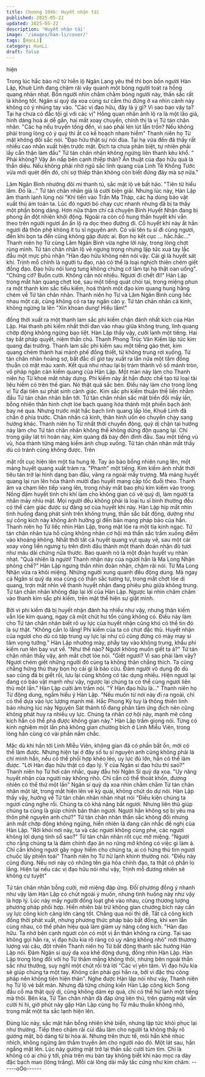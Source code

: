 ```yaml
---
title: Chương 1046: Huyết nhận tái
published: 2025-05-22
updated: 2025-05-22
description: 'Huyết nhận tái'
image: '/images/han-li/cover/'
tags: [HanLi]
category: HanLi
draft: false
---
```


hiện

Trong lúc hắc bào nữ tử hiển lộ Ngân Lang yêu thể thì bọn bốn
người Hàn Lập, Khuê Linh đang chậm rãi vây quanh một bóng
người toát ra hồng quang nhàn nhạt.
Bốn người nhìn chằm chằm bóng người này, thần sắc rất là
không tốt.
Ngân sí quỷ dạ xoa cùng sư cầm thú đứng ở xa nhìn cảnh này
không có ý nhúng tay vào.
"Các vị đạo hữu, đây là ý gì? Vì sao bao vây ta? Tại hạ chưa có
đắc tội gì với các vị" Hồng quan nhân ảnh lộ ra là một lão giả,
hình dáng hoà ái dễ gần, hai mắt xoay chuyển, chính thị là vị Tứ
tán chân nhân.
"Các hạ nếu truyền tống đến, vì sao phải lén lút lẩn trốn? Nếu
không phải trong lòng có ý quỷ thì ắt có kế hoạch nham hiểm"
Thanh niên họ Từ mặt không đổi sắc nói.
"Đạo hữu thật sự nói đùa. Tại hạ vừa đến đã thấy rất nhiều cao
nhân xuất hiện trước mặt. Địch ta chưa phân biệt, tự nhiên phải
lấy cẩn thận làm đầu"
Tứ tán chân nhân không ngừng liên thanh kêu khổ.
" Phải không? Vậy ẩn nấp bên cạnh thiếp thân? Ẩn thuật của đạo
hữu quả là thần diệu. Nếu không phải nhờ ngũ sắc linh quang của
Linh Tê Khổng Tước vừa mới quét đến đó, chỉ sợ thiếp thân
không còn biết đứng đây mà sợ nữa."

Lâm Ngân Bình nhướng đôi mi thanh tú, sắc mặt lộ vẻ bất hảo.
"Tiên tử hiểu lầm. Đó là…"
Tứ tán chân nhân giả lả cười biện giải.
Nhưng lúc này, Hàn Lập âm thanh lạnh lùng nói "Khi tiến vào Trấn
Ma Tháp, các hạ dùng bảo vật xuất thủ ám toán ta. Lúc đó ngươi
bỏ chạy cực nhanh nhưng đã bị ta thấy một phần bóng dáng. Hơn
nữa thậm chí cả chuyện Bính Huyết Nhận đang bị phong ấn đột
nhiên khởi động. Ngoài ra còn cổ hung thần huyết khí vẫn theo
trên người ngươi ẩn ẩn lộ ra dọc theo đường đi. Cỗ huyết khí này
ắt hẳn ngươi đã thôn phệ không ít tu sĩ nguyên anh. Có vài tên tu
sĩ đi cùng ngươi, đến khi bọn ta đến cũng không gặp được ai. Bọn
họ kết cục … hắc.hắc…"
Thanh niên họ Từ cùng Lâm Ngân Bình vừa nghe lời này, trong
lòng chợt rùng mình.
Tứ tán chân nhân lộ vẻ ngưng trọng nhưng lập tức xua tay lắc
đầu một mực phủ nhận
"Hàn đạo hữu không nên nói vậy. Cái gì là huyết sát khí. Trịnh mỗ
chính là người tu đạo, nào có thể là loại nghịch thiên chém giết
đồng đạo. Đạo hữu nói lung tung không chứng cớ làm tại hạ thật
oan uổng".
"Chứng cớ? Buồn cười. Không cần nói nhiều. Ngươi đi chết đi!"
Hàn Lập trong mắt hàn quang chợt loé, sau một tiếng quát chói
tai, trong miệng phun ra một thanh kim sắc tiểu kiếm, hoá thành
một đạo kim quang hung hăng chém về Tứ tán chân nhân.
Thanh niên họ Từ và Lâm Ngân Bình cùng liếc nhau một cái,
cũng không có ra tay ngăn cản y.
Tứ tán chân nhân cả kinh, không ngừng la lên
"Xin khoan dung! Hiểu lầm!"

đồng thời xuất ra một thanh lam sắc phi kiếm chặn đánh nhất kích
của Hàn Lập.
Hai thanh phi kiếm nhất thời đan vào nhau giữa không trung, linh
quang chớp động không ngừng bạo liệt.
Hàn Lập thấy vậy, cười lạnh một tiếng.
Hai tay bắt pháp quyết, niệm thần chú. Thanh Phong Trúc Vân
Kiếm lập tức kim quang đại trướng. Thanh lam sắc phi kiếm sau
một tiếng gào thét, kim quang chém thành hai mảnh phế đồng
thiết, từ không trung rơi xuống.
Tứ tán chân nhân hoảng sợ, bất đắc dĩ giơ tay xuất ra lần nữa
một tấm đồng thuẫn có mặt màu xanh. Kết quả như nhau lại bị
trảm thành vô số mảnh tròn, vô pháp ngăn cản kiếm quang của
Hàn Lập.
Một màn này làm cho Thanh niên họ Từ khoé mắt nhảy dựng. Phi
kiếm này ắt hẳn được chế tạo từ loại tài liệu hiếm có trên thế
gian. Nó thật quá sắc bén. Điều này làm cho trong lòng vị Từ đại
tiên sư phát sinh cảnh giác.
Kim sắc phi kiếm thuận thế liền nhằm đầu Tứ tán chân nhân bắn
tới.
Tứ tán chân nhân sắc mặt biến đổi mấy lần, bỗng nhiên thân hình
chợt lóe bạch quang hóa thành một phiến bạch ảnh bay né qua.
Nhưng trước mặt hắc bạch linh quang lấp lóe, Khuê Linh đã chắn
ở phía trước. Chân nhân cả kinh, thân hình uốn éo chuyển chạy
sang hướng khác.
Thanh niên họ Từ nhất thời chuyển động, quỷ dị chặn tại hướng
này làm cho Tứ tán chân nhân không thể không dừng độn quang
lại.
Chỉ trong giây lát trì hoãn này, kim quang đã bay đến đỉnh đầu.
Sau một tiếng vù vù, hóa thành từng mảng kiếm ảnh chụp xuống.
Tứ tán chân nhân mắt thấy dù có tránh cũng không được. Trên

mặt rốt cục hiện lên một tia hung lệ. Tay áo bào bỗng nhiên rung
lên, một mảng huyết quang xuất trảm ra.
"Phanh" một tiếng. Kim kiếm ảnh nhất thời tiêu tán trở lại hình
dạng ban đầu, văng ra ngoài mấy trượng. Mà mảng huyết quang
lại run lên hóa thành mười đạo huyết mang cấp tốc đuổi theo.
Thanh âm va chạm liên tiếp vang lên, trong nháy mắt bao phủ kim
kiếm vào trong. Nồng đậm huyết tinh chi khí làm cho không gian
có vẻ quỷ dị, làm người ta nhăn mày nhíu mặt.
Mọi người đều không phải là loại tu sĩ bình thường đều có thể
cảm giác được sự đáng sợ của huyết khí này.
Hàn Lập híp mắt nhìn tình huống đang phát sinh trên không trung,
thần sắc bất động, dường như sự công kích này không ảnh
hưởng gì đến bản mạng pháp bảo của hắn.
Thanh niên họ Từ liếc nhìn Hàn Lập, trong mặt lóe ra một tia kinh
ngạc.
Tứ tán chân nhân tựa hồ cũng không nhân cơ hội mà thần sắc
trầm xuống điểm vào khoảng không. Nhất thời tất cả huyết quang
vụt quay về, sau một cái xoay vòng liền ngưng tụ trên đỉnh đầu
thành một thanh đoản nhận đỏ tươi như máu dài chừng nửa
thước. Bao quanh nó là một đoàn huyết vụ nhàn nhạt.
"Quả nhiên là ngươi! Thanh nhận này của ngươi hẳn là Ma Long
Nhận phỏng chế?"
Hàn Lập ngưng thần nhìn đoản nhận, chậm rãi nói.
Từ Ma Long Nhận vừa ra khỏi miệng. Những người xung quanh
đều động dung. Mà ngay cả Ngân sí quỷ dạ xoa cũng có thần sắc
tương tự, trong mắt chợt lóe dị quang, trợn mắt nhìn về thanh
huyết nhận đang phiêu phù giữa không trung.
Tứ tán chân nhân không đáp lại lời của Hàn Lập. Ngược lại nhìn
chăm chăm vào thanh kim sắc phi kiếm, trên mặt thể hiện sự giật
mình.

Bởi vì phi kiếm đã bị huyết nhận đánh hạ nhiều như vậy, nhưng
thân kiếm vẫn lóe kim quang, ngay cả một chút hư tổn cũng
không có. Điều này làm cho Tứ tán chân nhân biết rõ uy lực của
huyết nhận cũng khó có thể tin đó là sự thật.
"Không cần lo lắng! Phi kiếm của ta có chút đặc thù. Huyết nhận
của ngươi cho dù có tập trung uy lực lại như cũ cũng đừng có
mảy may si tâm vọng tưởng."
Hàn Lập nhướng mày, phẩy tay vào không trung, khẩu phi kiếm
run lên bay vụt về.
"Như thế nào? Ngươi không muốn giết ta à?"
Tứ tán chân nhân thấy vậy, ánh mắt chợt lóe nói.
"Giết ngươi? Vì sao phải làm vậy? Ngươi chém giết những người
đó cùng ta không thân chẳng thích. Ta cũng chẳng hứng thú thay
bọn họ cái gì là báo cừu. Đám người vô dụng đó dù sao cũng đã
bị giết rồi, lưu lại cũng không có tác dụng nhiều. Hiện ngươi lại
đang có bảo vật mạnh như vậy, ngược lại chúng ta có thể cùng
ngươi liên thủ một lần."
Hàn Lập cười âm trầm nói.
"Ý Hàn đạo hữu là…"
Thanh niên họ Từ động dung, ngầm hiểu ý Hàn Lập.
"Nếu muốn từ nơi này đi ra ngoài, chỉ có thể dựa vào lực lượng
mạnh mẽ. Hắc Phong Kỳ tuy là thông thiên linh bảo nhưng lúc này
Nguyên Sát thánh tổ đang phân tâm ứng địch nên cũng không
phát huy ra nhiều uy lực. Chúng ta nhân cơ hội này, mạnh mẽ
công kích hẳn có thể phá được không gian này."
Hàn Lập trầm giọng nói. Từng có kinh nghiệm một lần phá không
gian chướng bích ở Linh Miễu Viên, trong lòng hắn cũng có vài
phần nắm chắc.

Mặc dù khi hắn tới Linh Miễu Viên, không gian đã có phần bất ổn,
mới có thể làm được. Nhưng hiện tại ở đây số tu sĩ nguyên anh
cũng không phải là chỉ mình hắn, nếu có thể phối hợp khéo léo,
uy lực đủ lớn, hẳn có thể làm được.
"Lời Hàn đạo hữu thật có đạo lý. Ý của Ngân sí đạo hữu thì sao?"
Thanh niên họ Từ hơi cân nhắc, quay đầu hỏi Ngân Sí quỷ dạ
xoa.
"Uy năng huyết nhận của người này không nhỏ. Chỉ cần có thể
thoát khốn, đương nhiên có thể thử một lần"
Ngân sí quỷ dạ xoa nhìn chằm chằm Tứ tán chân nhân một lát,
trong mắt hiện lên vẻ kỳ quái, không chút do dự nói.
Hàn Lập thấy vậy, hướng về Tứ tán chân nhân nhàn nhạt nói
"Điều kiện chúng ta ngươi cũng nghe rồi. Chúng ta có khả năng
bắt ngươi. Nhưng liên thủ giúp chúng ta cũng là giúp chính bản
thân ngươi. Ngươi hẳn không sợ bị yêu ma thôn phê nguyên anh
chứ?"
Tứ tán chân nhân thần sắc không đổi nhưng ánh mắt chớp động
không ngừng, hiển nhiên là đang cân nhắc đề nghị của Hàn Lập.
"Rời khỏi nơi này, ta và các ngươi không cùng phe, các ngươi
không lợi dụng tính sổ sao?"
Tứ tán chân nhân rốt cục mở miệng.
"Ngươi cho rằng chúng ta là đám chính đạo ăn no rửng mỡ không
có việc gì làm à. Chỉ cần không ngươi gây nguy hiểm cho chúng
ta, ai có hứng thú tìm ngươi chuốc lấy phiền toái"
Thanh niên họ Từ hừ lạnh khinh thường nói.
"Điều này cũng đúng. Nếu nơi này có những tên gia hỏa chính
đạo, ta thật có phần lo lắng. Hiện tại nếu các vị đạo hữu nói như
vậy, Trịnh mỗ đương nhiên sẽ không cự tuyệt"

Tứ tán chân nhân bỗng cười, mở miệng đáp ứng.
Đối phương đồng ý nhanh như vậy làm Hàn Lập có chút ngoài ý
muốn, nhưng tình huống này như vậy là hợp lý.
Lúc này mấy người đồng loạt ghé vào nhau, cùng thương lượng
phương pháp phối hợp.
Hiển nhiên bài trừ không gian chướng bích này cần uy lực công
kích càng lớn càng tốt. Chẳng qua nói thì dễ. Tất cả công kích
đồng thời phát xuất, nhưng phương thức pháp bảo bất đồng, khi
xen lẫn cùng nhau, có thể phản hiệu quả làm giảm uy năng công
kích.
"Hàn đạo hữu. Ta nhớ bên cạnh ngươi còn có một vị ẩn thân
không ra cùng. Tại sao không gọi hắn ra, vị đạo hữu kia rõ ràng
có uy năng không nhỏ"
mới thương lượng vài câu, đột nhiên Thanh niên họ Từ bất động
thanh sắc hướng Hàn Lập nói.
Đám Ngân sí quỷ dạ xoa khẽ động dung, đồng nhìn Hàn Lập.
Hàn Lập trong lòng đối với họ Từ thầm mắng không thôi, nhưng
bên ngoài thần sắc như thường, suy nghĩ một chút rồi trả lời
"Các vị yên tâm. Vị đạo hữu kia sẽ giúp chúng ta một tay. Không
cần phải gọi hắn ra, bởi vì đặc thù công pháp nên không tiện hiện
thân".
Nghe được Hàn lập nói như vậy, Thanh niên họ Từ lộ vẻ bất mãn.
Nhưng đã từng chứng kiến Hàn Lập công kích Song đầu cổ ma
thật quỷ dị, cũng không dám ép quá, chỉ có thể hừ lạnh một tiếng
mà thôi.
Bên kia, Tứ Tán chân nhân đã đáp ứng liên thủ, trên gương mặt
vẫn cười hì hì, giờ phút này gặp Hàn Lập cùng họ Từ mâu thuẫn
không nhỏ, trong mắt một tia sắc lạnh hiện lên.

Đúng lúc này, sắc mặt hắn bỗng nhiên khẽ biến, nhưng lập tức
khôi phục lại như thường. Tiếp theo chậm rãi cúi đầu làm cho
người ta không thấy rõ gương mặt, bộ dáng từ bi hòa ái. Nhưng
trên thực tế, môi hắn khẽ nhúc nhích, không ngừng âm thầm
truyền âm cho người nào đó.
Một lát sau, hắn ngẩng mặt lên. Lúc này gương mặt trở lại thần
sắc cười tủm tỉm. Chỉ là không có ai chú ý tới, phía trên mu bàn
tay không biết khi nào mọc ra dày đặc bạch mao (lông trắng). Mỗi
cái lông dài mấy tấc cứng như kim châm.
------oOo------
